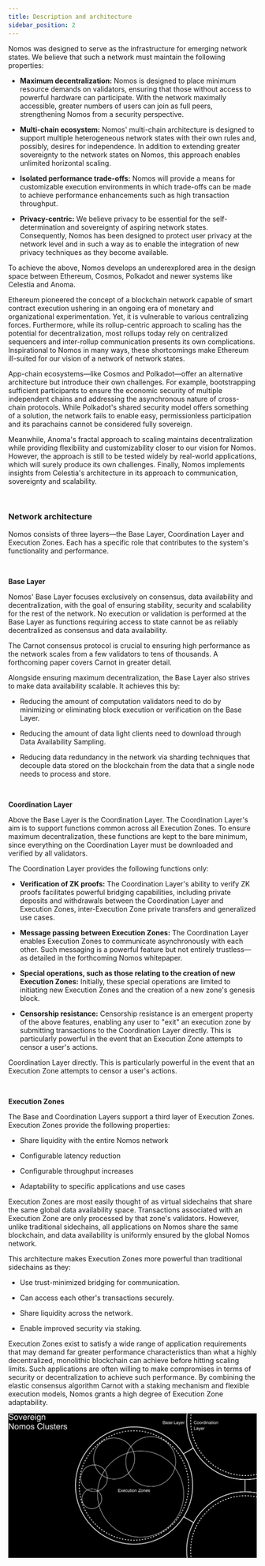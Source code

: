 ```yaml
---
title: Description and architecture
sidebar_position: 2
---
```


Nomos was designed to serve as the infrastructure for emerging network states. We believe that such a network must maintain the following properties:

- **Maximum decentralization:** Nomos is designed to place minimum resource demands on validators, ensuring that those without access to powerful hardware can participate. With the network maximally accessible, greater numbers of users can join as full peers, strengthening Nomos from a security perspective.

- **Multi-chain ecosystem:** Nomos' multi-chain architecture is designed to support multiple heterogeneous network states with their own rules and, possibly, desires for independence. In addition to extending greater sovereignty to the network states on Nomos, this approach enables unlimited horizontal scaling.

- **Isolated performance trade-offs:** Nomos will provide a means for customizable execution environments in which trade-offs can be made to achieve performance enhancements such as high transaction throughput.

- **Privacy-centric:** We believe privacy to be essential for the self-determination and sovereignty of aspiring network states. Consequently, Nomos has been designed to protect user privacy at the network level and in such a way as to enable the integration of new privacy techniques as they become available.

To achieve the above, Nomos develops an underexplored area in the design space between Ethereum, Cosmos, Polkadot and newer systems like Celestia and Anoma.

Ethereum pioneered the concept of a blockchain network capable of smart contract execution ushering in an ongoing era of monetary and organizational experimentation. Yet, it is vulnerable to various centralizing forces. Furthermore, while its rollup-centric approach to scaling has the potential for decentralization, most rollups today rely on centralized sequencers and inter-rollup communication presents its own complications. Inspirational to Nomos in many ways, these shortcomings make Ethereum ill-suited for our vision of a network of network states.

App-chain ecosystems—like Cosmos and Polkadot—offer an alternative architecture but introduce their own challenges. For example, bootstrapping sufficient participants to ensure the economic security of multiple independent chains and addressing the asynchronous nature of cross-chain protocols. While Polkadot's shared security model offers something of a solution, the network fails to enable easy, permissionless participation and its parachains cannot be considered fully sovereign.

Meanwhile, Anoma's fractal approach to scaling maintains decentralization while providing flexibility and customizability closer to our vision for Nomos. However, the approach is still to be tested widely by real-world applications, which will surely produce its own challenges. Finally, Nomos implements insights from Celestia's architecture in its approach to communication, sovereignty and scalability.

<br />

### Network architecture

Nomos consists of three layers—the Base Layer, Coordination Layer and Execution Zones. Each has a specific role that contributes to the system's functionality and performance.

<br />

**Base Layer**

Nomos' Base Layer focuses exclusively on consensus, data availability and decentralization, with the goal of ensuring stability, security and scalability for the rest of the network. No execution or validation is performed at the Base Layer as functions requiring access to state cannot be as reliably decentralized as consensus and data availability.

The Carnot consensus protocol is crucial to ensuring high performance as the network scales from a few validators to tens of thousands. A forthcoming paper covers Carnot in greater detail.

Alongside ensuring maximum decentralization, the Base Layer also strives to make data availability scalable. It achieves this by:

- Reducing the amount of computation validators need to do by minimizing or eliminating block execution or verification on the Base Layer.

- Reducing the amount of data light clients need to download through Data Availability Sampling.

- Reducing data redundancy in the network via sharding techniques that decouple data stored on the blockchain from the data that a single node needs to process and store.

<br />

**Coordination Layer**

Above the Base Layer is the Coordination Layer. The Coordination Layer's aim is to support functions common across all Execution Zones. To ensure maximum decentralization, these functions are kept to the bare minimum, since everything on the Coordination Layer must be downloaded and verified by all validators.

The Coordination Layer provides the following functions only:

- **Verification of ZK proofs:** The Coordination Layer's ability to verify ZK proofs facilitates powerful bridging capabilities, including private deposits and withdrawals between the Coordination Layer and Execution Zones, inter-Execution Zone private transfers and generalized use cases.

- **Message passing between Execution Zones:** The Coordination Layer enables Execution Zones to communicate asynchronously with each other. Such messaging is a powerful feature but not entirely trustless—as detailed in the forthcoming Nomos whitepaper.

- **Special operations, such as those relating to the creation of new Execution Zones:** Initially, these special operations are limited to initiating new Execution Zones and the creation of a new zone's genesis block.

- **Censorship resistance:** Censorship resistance is an emergent property of the above features, enabling any user to "exit" an execution zone by submitting transactions to the Coordination Layer directly. This is particularly powerful in the event that an Execution Zone attempts to censor a user's actions.

Coordination Layer directly. This is particularly powerful in the event that an Execution Zone attempts to censor a user's actions.

<br />

**Execution Zones**

The Base and Coordination Layers support a third layer of Execution Zones. Execution Zones provide the following properties:

- Share liquidity with the entire Nomos network

- Configurable latency reduction

- Configurable throughput increases

- Adaptability to specific applications and use cases

Execution Zones are most easily thought of as virtual sidechains that share the same global data availability space. Transactions associated with an Execution Zone are only processed by that zone's validators. However, unlike traditional sidechains, all applications on Nomos share the same blockchain, and data availability is uniformly ensured by the global Nomos network.

This architecture makes Execution Zones more powerful than traditional sidechains as they:

- Use trust-minimized bridging for communication.

- Can access each other's transactions securely.

- Share liquidity across the network.

- Enable improved security via staking.

Execution Zones exist to satisfy a wide range of application requirements that may demand far greater performance characteristics than what a highly decentralized, monolithic blockchain can achieve before hitting scaling limits. Such applications are often willing to make compromises in terms of security or decentralization to achieve such performance. By combining the elastic consensus algorithm Carnot with a staking mechanism and flexible execution models, Nomos grants a high degree of Execution Zone adaptability.

![architect.png](/subpages/architect.png)
